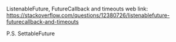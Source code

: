 ListenableFuture, FutureCallback and timeouts
web link: https://stackoverflow.com/questions/12380726/listenablefuture-futurecallback-and-timeouts

P.S. SettableFuture

